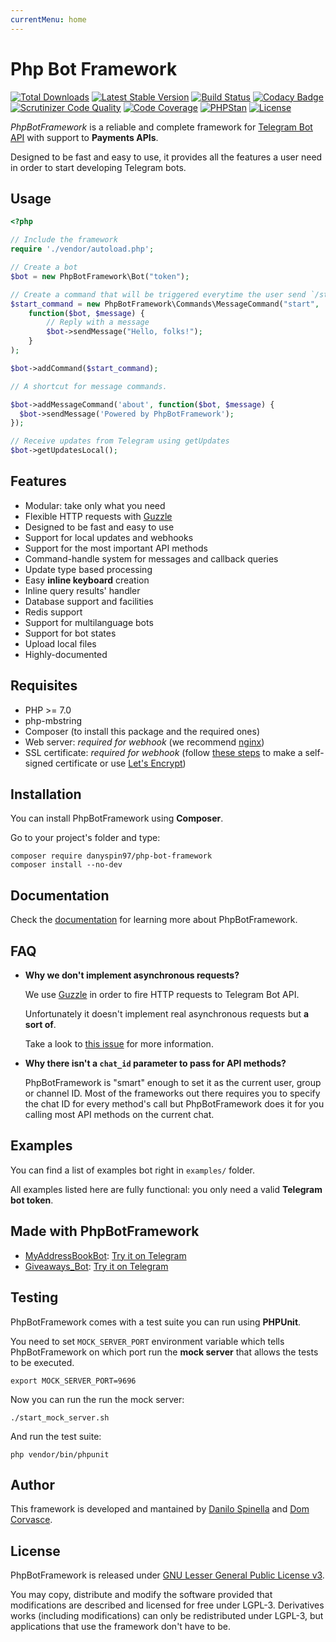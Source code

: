 ```yaml
---
currentMenu: home
---
```


# Php Bot Framework
[![Total Downloads](https://poser.pugx.org/danyspin97/php-bot-framework/downloads)](https://packagist.org/packages/danyspin97/php-bot-framework)
[![Latest Stable Version](https://poser.pugx.org/danyspin97/php-bot-framework/v/stable)](https://packagist.org/packages/danyspin97/php-bot-framework)
[![Build Status](https://travis-ci.org/DanySpin97/PhpBotFramework.svg?branch=master)](https://travis-ci.org/DanySpin97/PhpBotFramework)
[![Codacy Badge](https://api.codacy.com/project/badge/Grade/6254e3eccc93497997dae21e57a452ac)](https://www.codacy.com/app/danyspin97/PhpBotFramework?utm_source=github.com&amp;utm_medium=referral&amp;utm_content=DanySpin97/PhpBotFramework&amp;utm_campaign=Badge_Grade)
[![Scrutinizer Code Quality](https://scrutinizer-ci.com/g/DanySpin97/PhpBotFramework/badges/quality-score.png?b=master)](https://scrutinizer-ci.com/g/DanySpin97/PhpBotFramework/?branch=master)
[![Code Coverage](https://scrutinizer-ci.com/g/DanySpin97/PhpBotFramework/badges/coverage.png?b=master)](https://scrutinizer-ci.com/g/DanySpin97/PhpBotFramework/?branch=master)
[![PHPStan](https://img.shields.io/badge/PHPStan-enabled-brightgreen.svg?style=flat)](https://github.com/phpstan/phpstan)
[![License](https://poser.pugx.org/danyspin97/php-bot-framework/license)](https://packagist.org/packages/danyspin97/php-bot-framework)


*PhpBotFramework* is a reliable and complete framework for [Telegram Bot API](https://core.telegram.org/bots/api)
with support to **Payments APIs**.

Designed to be fast and easy to use, it provides all the features a user need in order to start developing Telegram bots.

## Usage

```php
<?php

// Include the framework
require './vendor/autoload.php';

// Create a bot
$bot = new PhpBotFramework\Bot("token");

// Create a command that will be triggered everytime the user send `/start`
$start_command = new PhpBotFramework\Commands\MessageCommand("start",
    function($bot, $message) {
        // Reply with a message
        $bot->sendMessage("Hello, folks!");
    }
);

$bot->addCommand($start_command);

// A shortcut for message commands.

$bot->addMessageCommand('about', function($bot, $message) {
  $bot->sendMessage('Powered by PhpBotFramework');
});

// Receive updates from Telegram using getUpdates
$bot->getUpdatesLocal();
```

## Features
- Modular: take only what you need
- Flexible HTTP requests with [Guzzle](https://github.com/guzzle/guzzle)
- Designed to be fast and easy to use
- Support for local updates and webhooks
- Support for the most important API methods
- Command-handle system for messages and callback queries
- Update type based processing
- Easy **inline keyboard** creation
- Inline query results' handler
- Database support and facilities
- Redis support
- Support for multilanguage bots
- Support for bot states
- Upload local files
- Highly-documented

## Requisites
- PHP >= 7.0
- php-mbstring
- Composer (to install this package and the required ones)
- Web server: *required for webhook* (we recommend [nginx](http://nginx.org/))
- SSL certificate: *required for webhook* (follow [these steps](https://devcenter.heroku.com/articles/ssl-certificate-self) to make a self-signed certificate or use [Let's Encrypt](https://letsencrypt.org/))

## Installation
You can install PhpBotFramework using **Composer**.

Go to your project's folder and type:

```shell
composer require danyspin97/php-bot-framework
composer install --no-dev
```

## Documentation
Check the [documentation](https://danyspin97.github.io/PhpBotFramework/) for learning more about PhpBotFramework.

## FAQ

- **Why we don't implement asynchronous requests?**

   We use [Guzzle](https://github.com/guzzle/guzzle) in order to fire HTTP requests to Telegram Bot API.

   Unfortunately it doesn't implement real asynchronous requests but **a sort of**.

   Take a look to [this issue](https://github.com/guzzle/guzzle/issues/1127) for more information.

- **Why there isn't a `chat_id` parameter to pass for API methods?**

  PhpBotFramework is "smart" enough to set it as the current user, group or channel ID.
  Most of the frameworks out there requires you to specify the chat ID for every method's call but PhpBotFramework does it for you calling most API methods on the current chat.

## Examples

You can find a list of examples bot right in `examples/` folder.

All examples listed here are fully functional: you only need a valid **Telegram bot token**.

## Made with PhpBotFramework
- [MyAddressBookBot](https://github.com/DanySpin97/MyAddressBookBot): [Try it on Telegram](https://telegram.me/myaddressbookbot)
- [Giveaways_Bot](https://github.com/DanySpin97/GiveawaysBot): [Try it on Telegram](https://telegram.me/giveaways_bot)

## Testing

PhpBotFramework comes with a test suite you can run using **PHPUnit**.

You need to set `MOCK_SERVER_PORT` environment variable which tells PhpBotFramework
on which port run the **mock server** that allows the tests to be executed.

```shell
export MOCK_SERVER_PORT=9696
```

Now you can run the run the mock server:
```shell
./start_mock_server.sh
```

And run the test suite:
```shell
php vendor/bin/phpunit
```

## Author
This framework is developed and mantained by [Danilo Spinella](https://github.com/DanySpin97) and [Dom Corvasce](https://github.com/domcorvasce).

## License
PhpBotFramework is released under [GNU Lesser General Public License v3](https://www.gnu.org/licenses/lgpl-3.0.en.html).

You may copy, distribute and modify the software provided that modifications are described and licensed for free under LGPL-3. Derivatives works (including modifications) can only be redistributed under LGPL-3, but applications that use the framework don't have to be.
